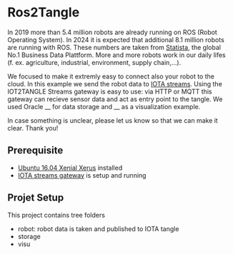 # Ros2Tangle
In 2019 more than 5.4 million robots are already running on ROS (Robot Operating System). In 2024 it is expected that additional 8.1 million robots are running with ROS. These numbers are taken from [Statista](https://www.statista.com/statistics/1084823/global-ros-based-robot-market-volume/), the global No.1 Business Data Plattform. More and more robots work in our daily lifes (f. ex. agriculture, industrial, environment, supply chain,...).

We focused to make it extremly easy to connect also your robot to the cloud. In this example we send the robot data to [IOTA streams](https://www.iota.org/solutions/streams). Using the IOT2TANGLE Streams gateway is easy to use: via HTTP or MQTT this gateway can recieve sensor data and act as entry point to the tangle. We used Oracle __ for data storage and __ as a visualization example.

In case something is unclear, please let us know so that we can make it clear. Thank you!

## Prerequisite
- [Ubuntu 16.04 Xenial Xerus](https://releases.ubuntu.com/16.04/) installed
- [IOTA streams gateway](https://github.com/iotaledger/streams) is setup and running

## Projet Setup
This project contains tree folders
- robot: robot data is taken and published to IOTA tangle
- storage
- visu